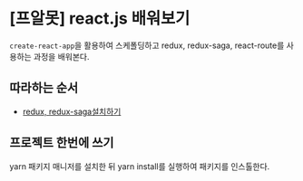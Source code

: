 # [프알못] react.js 배워보기

`create-react-app`을 활용하여 스케폴딩하고 redux, redux-saga, react-route를 사용하는 과정을 배워본다.

## 따라하는 순서
* [redux, redux-saga설치하기](!https://www.youtube.com/watch?v=Bq_Hkj-G-4c)

## 프로젝트 한번에 쓰기
yarn 패키지 매니저를 설치한 뒤 yarn install를 실행하여 패키지를 인스톨한다.
